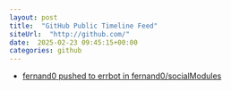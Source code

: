 ```yaml
---
layout: post
title:  "GitHub Public Timeline Feed"
siteUrl:  "http://github.com/"
date:  2025-02-23 09:45:15+00:00
categories: github
---
```

*  [fernand0 pushed to errbot in fernand0/socialModules](https://github.com/fernand0/socialModules/compare/e7ceb0374b...7f1f87e701)
